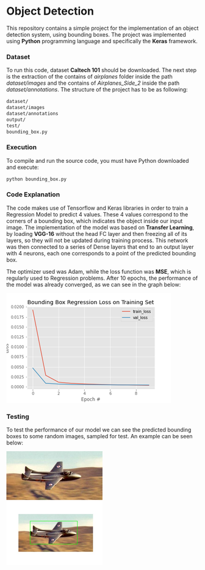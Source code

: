 # Object Detection

This repository contains a simple project for the implementation of an object detection system, using bounding boxes. The project was implemented using **Python** programming language and specifically the **Keras** framework.



### Dataset

To run this code, dataset **Caltech 101** should be downloaded. The next step is the extraction of the contains of *airplanes* folder inside the path *dataset/images* and the contains of *Airplanes_Side_2* inside the path *dataset/annotations*. The structure of the project has to be as following:

```
dataset/
dataset/images
dataset/annotations
output/
test/
bounding_box.py
```



### Execution

To compile and run the source code, you must have Python downloaded and execute:

``` bash
python bounding_box.py
```



### Code Explanation

The code makes use of Tensorflow and Keras libraries in order to train a Regression Model to predict 4 values. These 4 values correspond to the corners of a bounding box, which indicates the object inside our input image. The implementation of the model was based on **Transfer Learning**, by loading **VGG-16** without the head FC layer and then freezing all of its layers, so they will not be updated during training process. This network was then connected to a series of Dense layers that end to an output layer with 4 neurons, each one corresponds to a point of the predicted bounding box. 

The optimizer used was Adam, while the loss function was **MSE**, which is regularly used to Regression problems. After 10 epochs, the performance of the model was already converged, as we can see in the graph below:

<p allign = 'center'>
    <img src = 'output/plot.png'
</p>




### Testing

To test the performance of our model we can see the predicted bounding boxes to some random images, sampled for test. An example can be seen below:
<p allign = 'center'>
    <img src = 'test/image_0054.jpg' width = '50%'> <img src = 'output/image_0054.jpg' width = '50%'>
</p>
